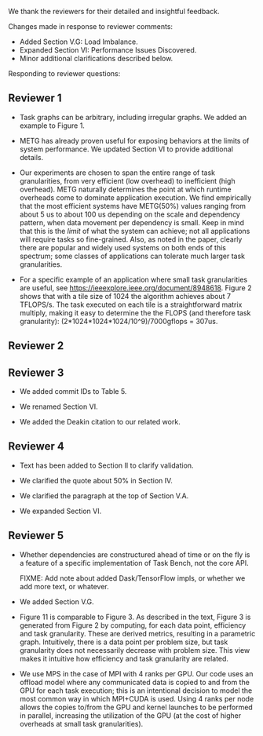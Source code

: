 We thank the reviewers for their detailed and insightful feedback.

Changes made in response to reviewer comments:

  * Added Section V.G: Load Imbalance.
  * Expanded Section VI: Performance Issues Discovered.
  * Minor additional clarifications described below.

Responding to reviewer questions:

## Reviewer 1

  * Task graphs can be arbitrary, including irregular graphs. We added an example to Figure 1.

  * METG has already proven useful for exposing behaviors at the limits of system performance. We updated Section VI to provide additional details.

  * Our experiments are chosen to span the entire range of task granularities, from very efficient (low overhead) to inefficient (high overhead). METG naturally determines the point at which runtime overheads come to dominate application execution. We find empirically that the most efficient systems have METG(50%) values ranging from about 5 us to about 100 us depending on the scale and dependency pattern, when data movement per dependency is small. Keep in mind that this is the *limit* of what the system can achieve; not all applications will require tasks so fine-grained. Also, as noted in the paper, clearly there are popular and widely used systems on both ends of this spectrum; some classes of applications can tolerate much larger task granularities.

  * For a specific example of an application where small task granularities are useful, see https://ieeexplore.ieee.org/document/8948618. Figure 2 shows that with a tile size of 1024 the algorithm achieves about 7 TFLOPS/s. The task executed on each tile is a straightforward matrix multiply, making it easy to determine the the FLOPS (and therefore task granularity): (2\*1024\*1024\*1024/10^9)/7000gflops = 307us.

## Reviewer 2

## Reviewer 3

  * We added commit IDs to Table 5.

  * We renamed Section VI.

  * We added the Deakin citation to our related work.

## Reviewer 4

  * Text has been added to Section II to clarify validation.

  * We clarified the quote about 50% in Section IV.

  * We clarified the paragraph at the top of Section V.A.

  * We expanded Section VI.

## Reviewer 5

  * Whether dependencies are constructured ahead of time or on the fly is a feature of a specific implementation of Task Bench, not the core API.

    FIXME: Add note about added Dask/TensorFlow impls, or whether we add more text, or whatever.

  * We added Section V.G.

  * Figure 11 is comparable to Figure 3. As described in the text, Figure 3 is generated from Figure 2 by computing, for each data point, efficiency and task granularity. These are derived metrics, resulting in a parametric graph. Intuitively, there is a data point per problem size, but task granularity does not necessarily decrease with problem size. This view makes it intuitive how efficiency and task granularity are related.

  * We use MPS in the case of MPI with 4 ranks per GPU. Our code uses an offload model where any communicated data is copied to and from the GPU for each task execution; this is an intentional decision to model the most common way in which MPI+CUDA is used. Using 4 ranks per node allows the copies to/from the GPU and kernel launches to be performed in parallel, increasing the utilization of the GPU (at the cost of higher overheads at small task granularities).
